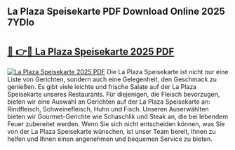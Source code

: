 ## La Plaza Speisekarte PDF Download Online 2025 7YDIo

# <h2><a href="http://gc9at6.nevu.top/?p=La+Plaza+Speisekarte">🔗 👉🔴 La Plaza Speisekarte 2025 PDF</a></h2>

[![La Plaza Speisekarte 2025 PDF](https://i.imgur.com/dBaPXMq.png)](http://gc9at6.nevu.top/?p=La+Plaza+Speisekarte)
Die La Plaza Speisekarte ist nicht nur eine Liste von Gerichten, sondern auch eine Gelegenheit, den Geschmack zu genießen. Es gibt viele leichte und frische Salate auf der La Plaza Speisekarte unseres Restaurants. Für diejenigen, die Fleisch bevorzugen, bieten wir eine Auswahl an Gerichten auf der La Plaza Speisekarte an: Rindfleisch, Schweinefleisch, Huhn und Fisch. Unseren Auserwählten bieten wir Gourmet-Gerichte wie Schaschlik und Steak an, die bei lebendem Feuer zubereitet werden. Wenn Sie sich nicht entscheiden können, was Sie von der La Plaza Speisekarte wünschen, ist unser Team bereit, Ihnen zu helfen und Ihnen einen angenehmen und bequemen Service zu bieten.
